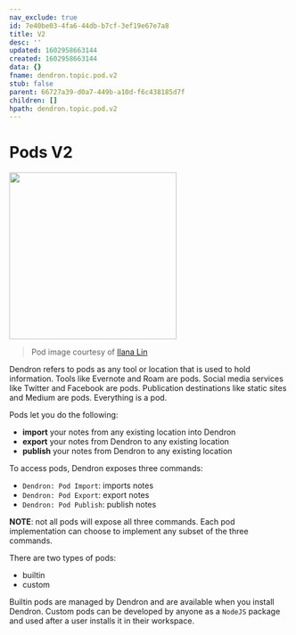 ```yaml
---
nav_exclude: true
id: 7e40be03-4fa6-44db-b7cf-3ef19e67e7a8
title: V2
desc: ''
updated: 1602958663144
created: 1602958663144
data: {}
fname: dendron.topic.pod.v2
stub: false
parent: 66727a39-d0a7-449b-a10d-f6c438185d7f
children: []
hpath: dendron.topic.pod.v2
---
```

# Pods V2

<img src="https://foundation-prod-assetspublic53c57cce-8cpvgjldwysl.s3-us-west-2.amazonaws.com/assets/images/pods.png" height="300px"/>

> Pod image courtesy of [Ilana Lin](https://www.instagram.com/ilana_lin/)

Dendron refers to pods as any tool or location that is used to hold information. Tools like Evernote and Roam are pods. Social media services like Twitter and Facebook are pods. Publication destinations like static sites and Medium are pods. Everything is a pod.

Pods let you do the following:

- **import** your notes from any existing location into Dendron
- **export** your notes from Dendron to any existing location
- **publish** your notes from Dendron to any existing location

To access pods, Dendron exposes three commands:

- `Dendron: Pod Import`: imports notes 
- `Dendron: Pod Export`: export notes 
- `Dendron: Pod Publish`: publish notes 

**NOTE**: not all pods will expose all three commands. Each pod implementation can choose to implement any subset of the three commands. 

There are two types of pods:

- builtin 
- custom

Builtin pods are managed by Dendron and are available when you install Dendron. Custom pods can be developed by anyone as a `NodeJS` package and used after a user installs it in their workspace. 
